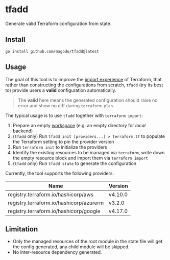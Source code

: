 # tfadd

Generate valid Terraform configuration from state.

## Install

```
go install github.com/magodo/tfadd@latest
```

## Usage

The goal of this tool is to improve the [import experience](https://learn.hashicorp.com/tutorials/terraform/state-import?in=terraform/state&utm_source=WEBSITE&utm_medium=WEB_IO&utm_offer=ARTICLE_PAGE&utm_content=DOCS) of Terraform, that rather than constructing the configurations from scratch, `tfadd` (try its best to) provide users a **valid** configuration automatically.

> The **valid** here means the generated configuration should raise no error and show no diff during `terraform plan`. 

The typical usage is to use `tfadd` together with `terraform import`:

1. Prepare an empty [workspace](https://www.terraform.io/language/state/workspaces) (e.g. an empty directory for *local* backend)
1. (`tfadd` only) Run `tfadd init [providers...] > terraform.tf` to populate the Terraform setting to pin the provider version
1. Run `terraform init` to initialize the providers
1. Identify the existing resources to be managed via `terraform`, write down the empty resource block and import them via `terraform import`
1. (`tfadd` only) Run `tfadd state` to generate the configuration

Currently, the tool supports the following providers:

|Name|Version|
|-|-|
|registry.terraform.io/hashicorp/aws|v4.10.0|
|registry.terraform.io/hashicorp/azurerm|v3.2.0|
|registry.terraform.io/hashicorp/google|v4.17.0|

## Limitation

- Only the managed resources of the root module in the state file will get the config generated, any child module will be skipped. 
- No inter-resource dependency generated.

